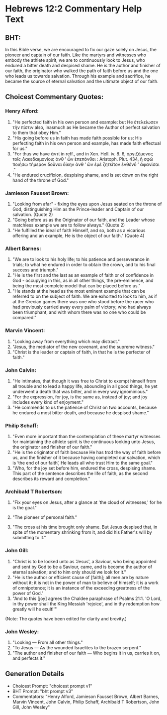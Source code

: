 # Hebrews 12:2 Commentary Help Text

## BHT:
In this Bible verse, we are encouraged to fix our gaze solely on Jesus, the pioneer and captain of our faith. Like the martyrs and witnesses who embody the athlete spirit, we are to continuously look to Jesus, who endured a bitter death and despised shame. He is the author and finisher of our faith, the originator who walked the path of faith before us and the one who leads us towards salvation. Through his example and sacrifice, he became the source of eternal salvation and the ultimate object of our faith.

## Choicest Commentary Quotes:
### Henry Alford:
1. "He perfected faith in his own person and example: but He ἐτελείωσεν τὴν πίστιν also, inasmuch as He became the Author of perfect salvation to them that obey Him." 
2. "His going before us in faith has made faith possible for us: His perfecting faith in his own person and example, has made faith effectual for us."
3. "For thus we have ἀντί in reff., and in Xen. Hell. iv. 8. 6, ὀργιζόμενος τοῖς Λακεδαιμονίοις ἀνθ ʼ ὧν ἐπεπόνθει : Aristoph. Plut. 434, ἢ σφὼ ποιήσω τήμερον δοῦναι δίκην ἀνθ ʼ ὦν ἐμὲ ζητεῖτον ἐνθένδ ʼ ἀφανίσαι ."
4. "He endured crucifixion, despising shame, and is set down on the right hand of the throne of God."

### Jamieson Fausset Brown:
1. "Looking from afar" - fixing the eyes upon Jesus seated on the throne of God, distinguishing Him as the Prince-leader and Captain of our salvation. (Quote 2)
2. "Going before us as the Originator of our faith, and the Leader whose matchless example we are to follow always." (Quote 2)
3. "He fulfilled the ideal of faith Himself, and so, both as a vicarious offering and an example, He is the object of our faith." (Quote 4)

### Albert Barnes:
1. "We are to look to his holy life; to his patience and perseverance in trials; to what he endured in order to obtain the crown, and to his final success and triumph."
2. "He is the first and the last as an example of faith or of confidence in God - occupying in this, as in all other things, the pre-eminence, and being the most complete model that can be placed before us."
3. "He stands at the head as the most eminent example that can be referred to on the subject of faith. We are exhorted to look to him, as if at the Grecian games there was one who stood before the racer who had previously carried away every palm of victory; who had always been triumphant, and with whom there was no one who could be compared."

### Marvin Vincent:
1. "Looking away from everything which may distract." 
2. "Jesus, the mediator of the new covenant, and the supreme witness."
3. "Christ is the leader or captain of faith, in that he is the perfecter of faith."

### John Calvin:
1. "He intimates, that though it was free to Christ to exempt himself from all trouble and to lead a happy life, abounding in all good things, he yet underwent a death that was bitter, and in every way ignominious."
2. "For the expression, for joy, is the same as, instead of joy; and joy includes every kind of enjoyment."
3. "He commends to us the patience of Christ on two accounts, because he endured a most bitter death, and because he despised shame."

### Philip Schaff:
1. "Even more important than the contemplation of these martyr witnesses for maintaining the athlete spirit is the continuous looking unto Jesus, the originator and finisher of our faith."
2. "He is the originator of faith because He has trod the way of faith before us, and the finisher of it because having completed our salvation, which is ‘the end of our faith’, He leads all who trust Him to the same goal."
3. "Who, for the joy set before him, endured the cross, despising shame. This part of the sentence describes the life of faith, as the second describes its reward and completion."

### Archibald T Robertson:
1. "Fix your eyes on Jesus, after a glance at 'the cloud of witnesses,' for he is the goal." 

2. "The pioneer of personal faith." 

3. "The cross at his time brought only shame. But Jesus despised that, in spite of the momentary shrinking from it, and did his Father's will by submitting to it."

### John Gill:
1. "Christ is to be looked unto as 'Jesus', a Saviour, who being appointed and sent by God to be a Saviour, came, and is become the author of eternal salvation; and to him only should we look for it."
2. "He is the author or efficient cause of [faith]; all men are by nature without it; it is not in the power of man to believe of himself; it is a work of omnipotence; it is an instance of the exceeding greatness of the power of God."
3. "And to this [joy] agrees the Chaldee paraphrase of Psalms 21:1. 'O Lord, in thy power shall the King Messiah 'rejoice', and in thy redemption how greatly will he exult!'"

(Note: The quotes have been edited for clarity and brevity.)

### John Wesley:
1. "Looking — From all other things."
2. "To Jesus — As the wounded Israelites to the brazen serpent."
3. "The author and finisher of our faith — Who begins it in us, carries it on, and perfects it."


## Generation Details
- Choicest Prompt: "choicest prompt v1"
- BHT Prompt: "bht prompt v3"
- Commentators: "Henry Alford, Jamieson Fausset Brown, Albert Barnes, Marvin Vincent, John Calvin, Philip Schaff, Archibald T Robertson, John Gill, John Wesley"
